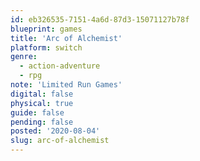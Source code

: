 ```yaml
---
id: eb326535-7151-4a6d-87d3-15071127b78f
blueprint: games
title: 'Arc of Alchemist'
platform: switch
genre:
  - action-adventure
  - rpg
note: 'Limited Run Games'
digital: false
physical: true
guide: false
pending: false
posted: '2020-08-04'
slug: arc-of-alchemist
---
```

